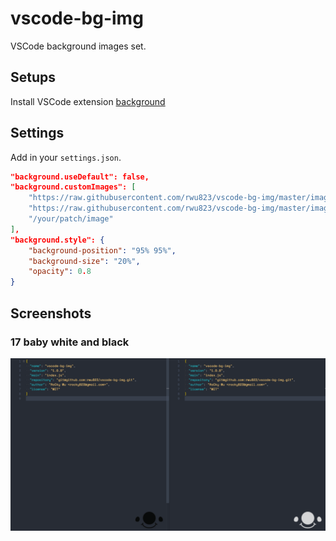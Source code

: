# vscode-bg-img
VSCode background images set.

## Setups
Install VSCode extension [background](https://marketplace.visualstudio.com/items?itemName=shalldie.background)

## Settings

Add in your `settings.json`.

```json
"background.useDefault": false,
"background.customImages": [
    "https://raw.githubusercontent.com/rwu823/vscode-bg-img/master/images/17/baby-black.png",
    "https://raw.githubusercontent.com/rwu823/vscode-bg-img/master/images/17/baby-white.png",
    "/your/patch/image"
],
"background.style": {
    "background-position": "95% 95%",
    "background-size": "20%",
    "opacity": 0.8
}
```

## Screenshots

### 17 baby white and black
![17 baby white and black](./screenshots/17baby-white-and-black.png)
